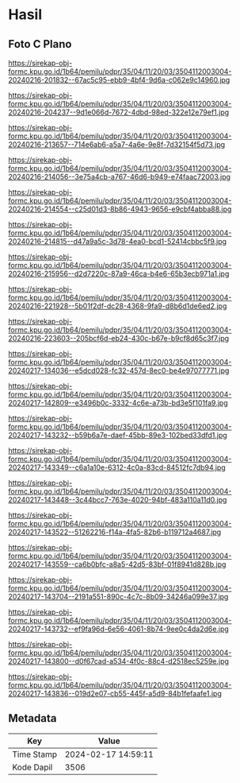 # Hasil

## Foto C Plano

https://sirekap-obj-formc.kpu.go.id/1b64/pemilu/pdpr/35/04/11/20/03/3504112003004-20240216-201832--67ac5c95-ebb9-4bf4-9d6a-c062e9c14960.jpg

https://sirekap-obj-formc.kpu.go.id/1b64/pemilu/pdpr/35/04/11/20/03/3504112003004-20240216-204237--9d1e066d-7672-4dbd-98ed-322e12e79ef1.jpg

https://sirekap-obj-formc.kpu.go.id/1b64/pemilu/pdpr/35/04/11/20/03/3504112003004-20240216-213657--714e6ab6-a5a7-4a6e-9e8f-7d32154f5d73.jpg

https://sirekap-obj-formc.kpu.go.id/1b64/pemilu/pdpr/35/04/11/20/03/3504112003004-20240216-214056--3e75a4cb-a767-46d6-b949-e74faac72003.jpg

https://sirekap-obj-formc.kpu.go.id/1b64/pemilu/pdpr/35/04/11/20/03/3504112003004-20240216-214554--c25d01d3-8b86-4943-9656-e9cbf4abba88.jpg

https://sirekap-obj-formc.kpu.go.id/1b64/pemilu/pdpr/35/04/11/20/03/3504112003004-20240216-214815--d47a9a5c-3d78-4ea0-bcd1-52414cbbc5f9.jpg

https://sirekap-obj-formc.kpu.go.id/1b64/pemilu/pdpr/35/04/11/20/03/3504112003004-20240216-215956--d2d7220c-87a9-46ca-b4e6-65b3ecb971a1.jpg

https://sirekap-obj-formc.kpu.go.id/1b64/pemilu/pdpr/35/04/11/20/03/3504112003004-20240216-221928--5b01f2df-dc28-4368-9fa9-d8b6d1de6ed2.jpg

https://sirekap-obj-formc.kpu.go.id/1b64/pemilu/pdpr/35/04/11/20/03/3504112003004-20240216-223603--205bcf6d-eb24-430c-b67e-b9cf8d65c3f7.jpg

https://sirekap-obj-formc.kpu.go.id/1b64/pemilu/pdpr/35/04/11/20/03/3504112003004-20240217-134036--e5dcd028-fc32-457d-8ec0-be4e97077771.jpg

https://sirekap-obj-formc.kpu.go.id/1b64/pemilu/pdpr/35/04/11/20/03/3504112003004-20240217-142809--e3496b0c-3332-4c6e-a73b-bd3e5f101fa9.jpg

https://sirekap-obj-formc.kpu.go.id/1b64/pemilu/pdpr/35/04/11/20/03/3504112003004-20240217-143232--b59b6a7e-daef-45bb-89e3-102bed33dfd1.jpg

https://sirekap-obj-formc.kpu.go.id/1b64/pemilu/pdpr/35/04/11/20/03/3504112003004-20240217-143349--c6a1a10e-6312-4c0a-83cd-84512fc7db94.jpg

https://sirekap-obj-formc.kpu.go.id/1b64/pemilu/pdpr/35/04/11/20/03/3504112003004-20240217-143448--3c44bcc7-763e-4020-94bf-483a110a11d0.jpg

https://sirekap-obj-formc.kpu.go.id/1b64/pemilu/pdpr/35/04/11/20/03/3504112003004-20240217-143522--51262216-f14a-4fa5-82b6-b119712a4687.jpg

https://sirekap-obj-formc.kpu.go.id/1b64/pemilu/pdpr/35/04/11/20/03/3504112003004-20240217-143559--ca6b0bfc-a8a5-42d5-83bf-01f8941d828b.jpg

https://sirekap-obj-formc.kpu.go.id/1b64/pemilu/pdpr/35/04/11/20/03/3504112003004-20240217-143704--2191a551-890c-4c7c-8b09-34246a099e37.jpg

https://sirekap-obj-formc.kpu.go.id/1b64/pemilu/pdpr/35/04/11/20/03/3504112003004-20240217-143732--ef9fa96d-6e56-4061-8b74-9ee0c4da2d6e.jpg

https://sirekap-obj-formc.kpu.go.id/1b64/pemilu/pdpr/35/04/11/20/03/3504112003004-20240217-143800--d0f67cad-a534-4f0c-88c4-d2518ec5259e.jpg

https://sirekap-obj-formc.kpu.go.id/1b64/pemilu/pdpr/35/04/11/20/03/3504112003004-20240217-143836--019d2e07-cb55-445f-a5d9-84b1fefaafe1.jpg


## Metadata

| Key        | Value               |
| ---------- | ------------------- |
| Time Stamp | 2024-02-17 14:59:11 |
| Kode Dapil | 3506                |



